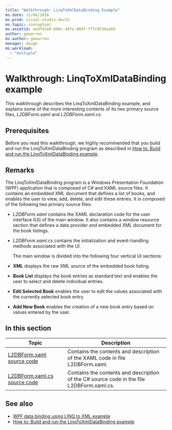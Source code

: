 ```yaml
---
title: "Walkthrough: LinqToXmlDataBinding Example"
ms.date: 11/04/2016
ms.prod: visual-studio-dev15
ms.topic: conceptual
ms.assetid: aedf42e8-896c-48fa-88df-7f7c9536aa69
author: gewarren
ms.author: gewarren
manager: douge
ms.workload:
  - "multiple"
---
```

# Walkthrough: LinqToXmlDataBinding example
This walkthrough describes the LinqToXmlDataBinding example, and explains some of the more interesting contents of its two primary source files, *L2DBForm.xaml* and *L2DBForm.xaml.cs*.

## Prerequisites
 Before you read this walkthrough, we highly recommended that you build and run the LinqToXmlDataBinding program as described in [How to: Build and run the LinqToXmlDataBinding example](../designers/how-to-build-and-run-the-linqtoxmldatabinding-example.md).

## Remarks
 The LinqToXmlDataBinding program is a Windows Presentation Foundation (WPF) application that is composed of C# and XAML source files. It contains an embedded XML document that defines a list of books, and enables the user to view, add, delete, and edit these entries. It is composed of the following two primary source files:

- *L2DBForm.xaml* contains the XAML declaration code for the user interface (UI) of the main window. It also contains a window resource section that defines a data provider and embedded XML document for the book listings.

- *L2DBForm.xaml.cs* contains the initialization and event-handling methods associated with the UI.

  The main window is divided into the following four vertical UI sections:

- **XML** displays the raw XML source of the embedded book listing.

- **Book List** displays the book entries as standard text and enables the user to select and delete individual entries.

- **Edit Selected Book** enables the user to edit the values associated with the currently selected book entry.

- **Add New Book** enables the creation of a new book entry based on values entered by the user.

## In this section

|Topic|Description|
|-----------|-----------------|
|[L2DBForm.xaml source code](../designers/l2dbform-xaml-source-code.md)|Contains the contents and description of the XAML code in file L2DBForm.xaml.|
|[L2DBForm.xaml.cs source code](../designers/l2dbform-xaml-cs-source-code.md)|Contains the contents and description of the C# source code in the file L2DBForm.xaml.cs.|

## See also

- [WPF data binding using LINQ to XML example](../designers/wpf-data-binding-using-linq-to-xml-example.md)
- [How to: Build and run the LinqToXmlDataBinding example](../designers/how-to-build-and-run-the-linqtoxmldatabinding-example.md)